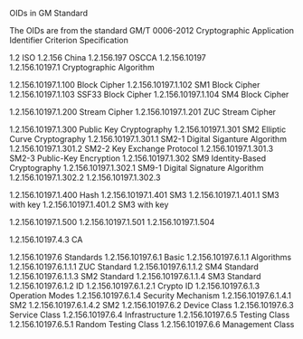 
 OIDs in GM Standard

 The OIDs are from the standard GM/T 0006-2012
 Cryptographic Application Identifier Criterion Specification


 1.2			ISO
 1.2.156		China
 1.2.156.197		OSCCA
 1.2.156.10197		
 1.2.156.10197.1	Cryptographic Algorithm

 1.2.156.10197.1.100	Block Cipher
 1.2.156.10197.1.102	SM1 Block Cipher
 1.2.156.10197.1.103	SSF33 Block Cipher
 1.2.156.10197.1.104	SM4 Block Cipher

 1.2.156.10197.1.200	Stream Cipher
 1.2.156.10197.1.201	ZUC Stream Cipher


 1.2.156.10197.1.300	Public Key Cryptography
 1.2.156.10197.1.301	SM2 Elliptic Curve Cryptography
 1.2.156.10197.1.301.1	SM2-1 Digital Siganture Algorithm
 1.2.156.10197.1.301.2	SM2-2 Key Exchange Protocol
 1.2.156.10197.1.301.3	SM2-3 Public-Key Encryption
 1.2.156.10197.1.302	SM9 Identity-Based Cryptography
 1.2.156.10197.1.302.1	SM9-1 Digital Signature Algorithm
 1.2.156.10197.1.302.2
 1.2.156.10197.1.302.3


 1.2.156.10197.1.400	Hash
 1.2.156.10197.1.401	SM3
 1.2.156.10197.1.401.1	SM3 with key
 1.2.156.10197.1.401.2	SM3 with key

 
 1.2.156.10197.1.500
 1.2.156.10197.1.501
 1.2.156.10197.1.504


 1.2.156.10197.4.3	CA


 1.2.156.10197.6	Standards
 1.2.156.10197.6.1	Basic
 1.2.156.10197.6.1.1	Algorithms
 1.2.156.10197.6.1.1.1	ZUC Standard
 1.2.156.10197.6.1.1.2	SM4 Standard
 1.2.156.10197.6.1.1.3	SM2 Standard
 1.2.156.10197.6.1.1.4	SM3 Standard
 1.2.156.10197.6.1.2	ID
 1.2.156.10197.6.1.2.1	Crypto ID
 1.2.156.10197.6.1.3	Operation Modes
 1.2.156.10197.6.1.4	Security Mechanism
 1.2.156.10197.6.1.4.1	SM2
 1.2.156.10197.6.1.4.2	SM2
 1.2.156.10197.6.2	Device Class
 1.2.156.10197.6.3	Service Class
 1.2.156.10197.6.4	Infrastructure
 1.2.156.10197.6.5	Testing Class
 1.2.156.10197.6.5.1	Random Testing Class
 1.2.156.10197.6.6	Management Class

